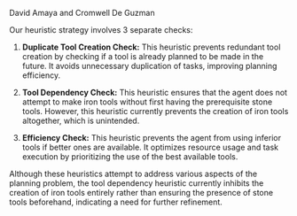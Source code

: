 David Amaya and Cromwell De Guzman

Our heuristic strategy involves 3 separate checks:

1. **Duplicate Tool Creation Check:** This heuristic prevents redundant tool creation by checking if a tool is already planned to be made in the future. It avoids unnecessary duplication of tasks, improving planning efficiency.

2. **Tool Dependency Check:** This heuristic ensures that the agent does not attempt to make iron tools without first having the prerequisite stone tools. However, this heuristic currently prevents the creation of iron tools altogether, which is unintended.

3. **Efficiency Check:** This heuristic prevents the agent from using inferior tools if better ones are available. It optimizes resource usage and task execution by prioritizing the use of the best available tools.

Although these heuristics attempt to address various aspects of the planning problem, the tool dependency heuristic currently inhibits the creation of iron tools entirely rather than ensuring the presence of stone tools beforehand, indicating a need for further refinement.